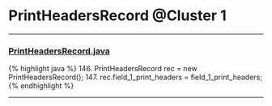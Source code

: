 # PrintHeadersRecord @Cluster 1

***

### [PrintHeadersRecord.java](https://searchcode.com/codesearch/view/15642461/)
{% highlight java %}
146. PrintHeadersRecord rec = new PrintHeadersRecord();
147. rec.field_1_print_headers = field_1_print_headers;
{% endhighlight %}

***

